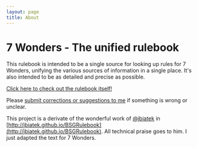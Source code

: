```yaml
---
layout: page
title: About
---
```


# 7 Wonders - The unified rulebook

This rulebook is intended to be a single source for looking up rules for 7 Wonders, unifying the various sources of information in a single place. It's also intended to be as detailed and precise as possible.

[Click here to check out the rulebook itself!](http://lironcareto.github.io/7wRulebook/rulebook.html)

Please [submit corrections or suggestions to me](https://github.com/lironcareto/7wRulebook/issues) if something is wrong or unclear. 

This project is a derivate of the wonderful work of [@jbiatek](https://github.com/jbiatek) in [http://jbiatek.github.io/BSGRulebook](http://jbiatek.github.io/BSGRulebook). All technical praise goes to him. I just adapted the text for 7 Wonders.